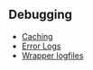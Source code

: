 ## Debugging
* [Caching](Debugging-Caching)
* [Error Logs](Debugging-Error-Logs)
* [Wrapper logfiles](Debugging-Logfiles)